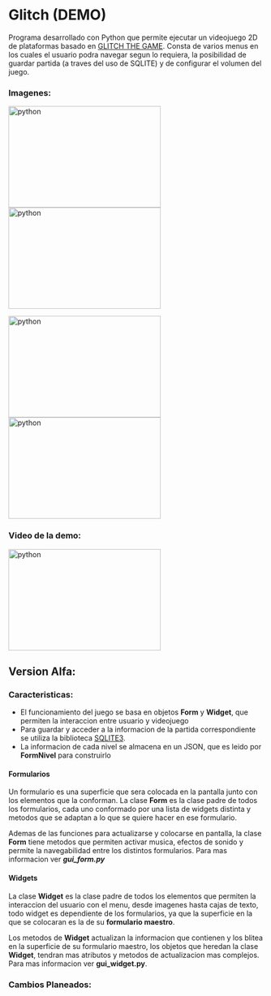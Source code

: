 <h1 align="left">Glitch (DEMO)</h1>

Programa desarrollado con Python que permite ejecutar un videojuego 2D de plataformas basado en [GLITCH THE GAME](http://www.glitchthegame.com).
Consta de varios menus en los cuales el usuario podra navegar segun lo requiera, la posibilidad de guardar partida (a traves del uso de SQLITE) y de configurar el volumen del juego.

<h3 align="left">Imagenes:</h3>
<p align="left"> <a href="https://cdn.discordapp.com/attachments/1036152912600121356/1051553422563872919/image.png" target="_blank" rel="noreferrer"> <img src="https://cdn.discordapp.com/attachments/1036152912600121356/1051553422563872919/image.png" alt="python" width="300" height="200"/> </a><a href="https://cdn.discordapp.com/attachments/1036152912600121356/1051553837762228264/image.png" target="_blank" rel="noreferrer"> <img src="https://cdn.discordapp.com/attachments/1036152912600121356/1051553837762228264/image.png" alt="python" width="300" height="200"/> </a>
<p align="left"> <a href="https://cdn.discordapp.com/attachments/1036152912600121356/1051553944473698445/image.png" target="_blank" rel="noreferrer"> <img src="https://cdn.discordapp.com/attachments/1036152912600121356/1051553944473698445/image.png" alt="python" width="300" height="200"/> </a><a href="https://cdn.discordapp.com/attachments/1036152912600121356/1051554099969142824/image.png" target="_blank" rel="noreferrer"> <img src="https://cdn.discordapp.com/attachments/1036152912600121356/1051554099969142824/image.png" alt="python" width="300" height="200"/> </a>

<h3 align="left">Video de la demo:</h3>
<p align="left"> <a href="https://www.youtube.com/watch?v=kE6Hpu-GOVY" target="_blank" rel="noreferrer"> <img src="https://cdn.discordapp.com/attachments/1036152912600121356/1051167099122368542/main_menu.png" alt="python" width="300" height="200"/> </a>


<h2 align="left">Version Alfa:</h2>
<h3 align="left">Caracteristicas:</h3>

- El funcionamiento del juego se basa en objetos **Form** y **Widget**, que permiten la interaccion entre usuario y videojuego
- Para guardar y acceder a la informacion de la partida correspondiente se utiliza la biblioteca [SQLITE3](https://docs.python.org/es/3/library/sqlite3.html?highlight=sqlite3#module-sqlite3).
- La informacion de cada nivel se almacena en un JSON, que es leido por **FormNivel** para construirlo 


<h4 align="left">Formularios</h4>

Un formulario es una superficie que sera colocada en la pantalla junto con los elementos que la conforman. La clase **Form** es la clase padre de todos los formularios, cada uno conformado por una lista de widgets distinta y metodos que se adaptan a lo que se quiere hacer en ese formulario.

Ademas de las funciones para actualizarse y colocarse en pantalla, la clase **Form** tiene metodos que permiten activar musica, efectos de sonido y permite la navegabilidad entre los distintos formularios. Para mas informacion ver ***gui_form.py***

<h4 align="left">Widgets</h4>

La clase **Widget** es la clase padre de todos los elementos que permiten la interaccion del usuario con el menu, desde imagenes hasta cajas de texto, todo widget es dependiente de los formularios, ya que la superficie en la que se colocaran es la de su **formulario maestro**.

Los metodos de **Widget** actualizan la informacion que contienen y los blitea en la superficie de su formulario maestro, los objetos que heredan la clase **Widget**, tendran mas atributos y metodos de actualizacion mas complejos. Para mas informacion ver **gui_widget.py**.

<h3 align="left">Cambios Planeados:</h3>














